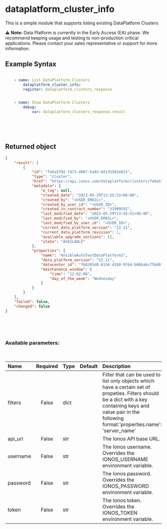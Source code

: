 # dataplatform_cluster_info

This is a simple module that supports listing existing DataPlatform Clusters

⚠️ **Note:** Data Platform is currently in the Early Access (EA) phase. We recommend keeping usage and testing to non-production critical applications. Please contact your sales representative or support for more information.

## Example Syntax


```yaml

    - name: List DataPlatform Clusters
        dataplatform_cluster_info:
        register: dataplatform_clusters_response


    - name: Show DataPlatform Clusters
        debug:
            var: dataplatform_clusters_response.result

```

&nbsp;

&nbsp;
## Returned object
```json
{
    "result": [
        {
            "id": "fe6a5792-7473-4067-ba83-6d135582e623",
            "type": "cluster",
            "href": "https://api.ionos.com/dataplatform/clusters/fe6a5792-7473-4067-ba83-6d135582e623",
            "metadata": {
                "e_tag": null,
                "created_date": "2023-05-29T13:55:51+00:00",
                "created_by": "<USER_EMAIL>",
                "created_by_user_id": "<USER_ID>",
                "created_in_contract_number": "31909592",
                "last_modified_date": "2023-05-29T13:55:51+00:00",
                "last_modified_by": "<USER_EMAIL>",
                "last_modified_by_user_id": "<USER_ID>",
                "current_data_platform_version": "22.11",
                "current_data_platform_revision": 1,
                "available_upgrade_versions": [],
                "state": "AVAILABLE"
            },
            "properties": {
                "name": "AnsibleAutoTestDataPlatform3",
                "data_platform_version": "22.11",
                "datacenter_id": "f68205d8-8334-43b0-9f64-b06babcf5bd6",
                "maintenance_window": {
                    "time": "12:02:00",
                    "day_of_the_week": "Wednesday"
                }
            }
        }
    ],
    "failed": false,
    "changed": false
}

```

&nbsp;

&nbsp;
### Available parameters:
&nbsp;

| Name | Required | Type | Default | Description |
| :--- | :---: | :--- | :--- | :--- |
| filters | False | dict |  | Filter that can be used to list only objects which have a certain set of propeties. Filters should be a dict with a key containing keys and value pair in the following format:'properties.name': 'server_name' |
| api_url | False | str |  | The Ionos API base URL. |
| username | False | str |  | The Ionos username. Overrides the IONOS_USERNAME environment variable. |
| password | False | str |  | The Ionos password. Overrides the IONOS_PASSWORD environment variable. |
| token | False | str |  | The Ionos token. Overrides the IONOS_TOKEN environment variable. |
